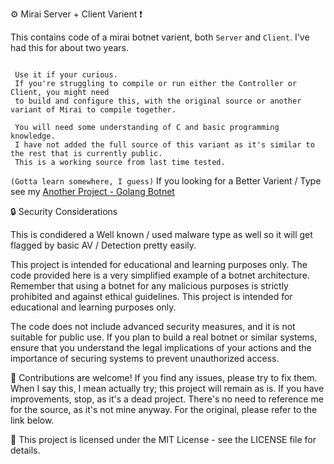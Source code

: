 
:gear: Mirai Server + Client Varient ❗

This contains code of a mirai botnet varient, both `Server` and `Client`.  I've had this for about two years.

```

 Use it if your curious.
 If you're struggling to compile or run either the Controller or Client, you might need 
 to build and configure this, with the original source or another variant of Mirai to compile together.

 You will need some understanding of C and basic programming knowledge.
 I have not added the full source of this variant as it's similar to the rest that is currently public.
 This is a working source from last time tested.

```

`
(Gotta learn somewhere, I guess)
`
If you looking for a Better Varient / Type see my
[ Another Project - Golang Botnet ](https://github.com/Birdo1221/Better-Go-Cnc/)

:lock: Security Considerations

This is condidered a Well known / used malware type as well so it will get flagged by basic AV / Detection pretty easily.

This project is intended for educational and learning purposes only. The code provided here is a very simplified example of a botnet architecture. Remember that using a botnet for any malicious purposes is strictly prohibited and against ethical guidelines. This project is intended for educational and learning purposes only.

The code does not include advanced security measures, and it is not suitable for public use. If you plan to build a real botnet or similar systems, ensure that you understand the legal implications of your actions and the importance of securing systems to prevent unauthorized access.

:handshake: Contributions are welcome! If you find any issues, please try to fix them. When I say this, I mean actually try; this project will remain as is. If you have improvements, stop, as it's a dead project. There's no need to reference me for the source, as it's not mine anyway. For the original, please refer to the link below.

:page_with_curl: This project is licensed under the MIT License - see the LICENSE file for details.
